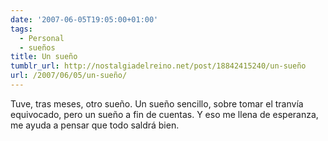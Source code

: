 ```yaml
---
date: '2007-06-05T19:05:00+01:00'
tags:
  - Personal
  - sueños
title: Un sueño
tumblr_url: http://nostalgiadelreino.net/post/18842415240/un-sueño
url: /2007/06/05/un-sueño/
---
```


<p>Tuve, tras meses, otro sueño. Un sueño sencillo, sobre tomar el tranvía equivocado, pero un sueño a fin de cuentas. Y eso me llena de esperanza, me ayuda a pensar que todo saldrá bien.</p><div class="blogger-post-footer"><img width="1" height="1" src="https://blogger.googleusercontent.com/tracker/1180118427259117074-7093263418012715631?l=nostalgiadelreino.blogspot.com" alt=""/></div>